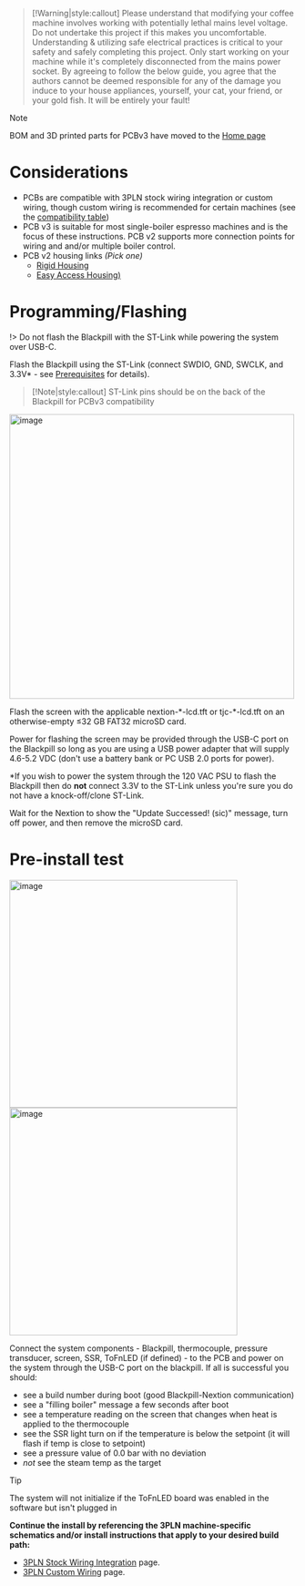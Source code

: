 > [!Warning|style:callout]
> Please understand that modifying your coffee machine involves working with potentially lethal mains level voltage. Do not undertake this project if this makes you uncomfortable. Understanding & utilizing safe electrical practices is critical to your safety and safely completing this project. Only start working on your machine while it's completely disconnected from the mains power socket. By agreeing to follow the below guide, you agree that the authors cannot be deemed responsible for any of the damage you induce to your house appliances, yourself, your cat, your friend, or your gold fish. It will be entirely your fault!

>[!Note]
>BOM and 3D printed parts for PCBv3 have moved to the [Home page](README.md#bill-of-materials)

# Considerations
* PCBs are compatible with 3PLN stock wiring integration or custom wiring, though custom wiring is recommended for certain machines (see the [compatibility table](README.md#Compatibility))
* PCB v3 is suitable for most single-boiler espresso machines and is the focus of these instructions. PCB v2 supports more connection points for wiring and and/or multiple boiler control. 
* PCB v2 housing links *(Pick one)*
  * [Rigid Housing](https://www.printables.com/model/260901)
  * [Easy Access Housing)](https://www.printables.com/model/261267)

>

# Programming/Flashing

!> Do not flash the Blackpill with the ST-Link while powering the system over USB-C.  

Flash the Blackpill using the ST-Link (connect SWDIO, GND, SWCLK, and 3.3V\* - see [Prerequisites](prereq/prerequisites.md) for details). 

> [!Note|style:callout]
> ST-Link pins should be on the back of the Blackpill for PCBv3 compatibility

<img width="500" alt="image" src="https://user-images.githubusercontent.com/117388662/262874364-c44f2eea-6a64-4731-adb8-a0c1a16089d6.png">

Flash the screen with the applicable nextion-\*-lcd.tft or tjc-\*-lcd.tft on an otherwise-empty ≤32 GB FAT32 microSD card.  

Power for flashing the screen may be provided through the USB-C port on the Blackpill so long as you are using a USB power adapter that will supply 4.6-5.2 VDC (don't use a battery bank or PC USB 2.0 ports for power).  

*If you wish to power the system through the 120 VAC PSU to flash the Blackpill then do **not** connect 3.3V to the ST-Link unless you're sure you do not have a knock-off/clone ST-Link.

Wait for the Nextion to show the "Update Successed! (sic)" message, turn off power, and then remove the microSD card.

# Pre-install test

<!-- tabs:start -->
<!-- tab:GC -->
<img height="400" alt="image" src="schematics/stm32-lv/GC_wiring_PCBv3_LV.png">
<!-- tab:GCP -->
<img height="400" alt="image" src="schematics/stm32-lv/GCP_wiring_PCBv3_LV.png">
<!-- tabs:end -->

Connect the system components - Blackpill, thermocouple, pressure transducer, screen, SSR, ToFnLED (if defined) - to the PCB and power on the system through the USB-C port on the blackpill. If all is successful you should:
- see a build number during boot (good Blackpill-Nextion communication)
- see a "filling boiler" message a few seconds after boot
- see a temperature reading on the screen that changes when heat is applied to the thermocouple
- see the SSR light turn on if the temperature is below the setpoint (it will flash if temp is close to setpoint)
- see a pressure value of 0.0 bar with no deviation
- *not* see the steam temp as the target

>[!Tip]
>The system will not initialize if the ToFnLED board was enabled in the software but isn't plugged in

**Continue the install by referencing the 3PLN machine-specific schematics and/or install instructions that apply to your desired build path:**
* [3PLN Stock Wiring Integration](guides-stm32/3pln-stock-wiring-integration.md) page.
* [3PLN Custom Wiring](guides-stm32/3pln-custom-wiring.md) page.